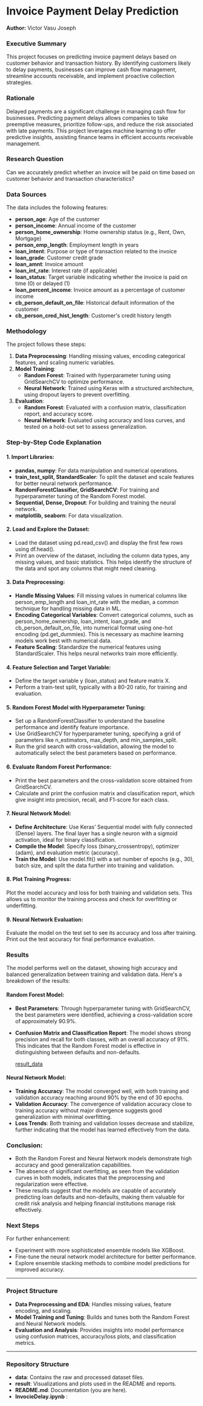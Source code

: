 # Invoice Payment Delay Prediction

**Author:** Victor Vasu Joseph


### Executive Summary

This project focuses on predicting invoice payment delays based on customer behavior and transaction history. By identifying customers likely to delay payments, businesses can improve cash flow management, streamline accounts receivable, and implement proactive collection strategies.

### Rationale

Delayed payments are a significant challenge in managing cash flow for businesses. Predicting payment delays allows companies to take preemptive measures, prioritize follow-ups, and reduce the risk associated with late payments. This project leverages machine learning to offer predictive insights, assisting finance teams in efficient accounts receivable management.

### Research Question

Can we accurately predict whether an invoice will be paid on time based on customer behavior and transaction characteristics?

### Data Sources

The data includes the following features:
- **person_age**: Age of the customer
- **person_income**: Annual income of the customer
- **person_home_ownership**: Home ownership status (e.g., Rent, Own, Mortgage)
- **person_emp_length**: Employment length in years
- **loan_intent**: Purpose or type of transaction related to the invoice
- **loan_grade**: Customer credit grade
- **loan_amnt**: Invoice amount
- **loan_int_rate**: Interest rate (if applicable)
- **loan_status**: Target variable indicating whether the invoice is paid on time (0) or delayed (1)
- **loan_percent_income**: Invoice amount as a percentage of customer income
- **cb_person_default_on_file**: Historical default information of the customer
- **cb_person_cred_hist_length**: Customer's credit history length

### Methodology

The project follows these steps:
1. **Data Preprocessing**: Handling missing values, encoding categorical features, and scaling numeric variables.
2. **Model Training**:
   - **Random Forest**: Trained with hyperparameter tuning using GridSearchCV to optimize performance.
   - **Neural Network**: Trained using Keras with a structured architecture, using dropout layers to prevent overfitting.
3. **Evaluation**:
   - **Random Forest**: Evaluated with a confusion matrix, classification report, and accuracy score.
   - **Neural Network**: Evaluated using accuracy and loss curves, and tested on a hold-out set to assess generalization.


### Step-by-Step Code Explanation

#### 1. Import Libraries:

- **pandas, numpy**: For data manipulation and numerical operations.
- **train_test_split, StandardScaler**: To split the dataset and scale features for better neural network performance.
- **RandomForestClassifier, GridSearchCV**: For training and hyperparameter tuning of the Random Forest model.
- **Sequential, Dense, Dropout**: For building and training the neural network.
- **matplotlib, seaborn**: For data visualization.

#### 2. Load and Explore the Dataset:

- Load the dataset using pd.read_csv() and display the first few rows using df.head().
- Print an overview of the dataset, including the column data types, any missing values, and basic statistics. This helps identify the structure of the data and spot any columns that might need cleaning.

#### 3. Data Preprocessing:

- **Handle Missing Values**: Fill missing values in numerical columns like person_emp_length and loan_int_rate with the median, a common technique for handling missing data in ML.
- **Encoding Categorical Variables**: Convert categorical columns, such as person_home_ownership, loan_intent, loan_grade, and cb_person_default_on_file, into numerical format using one-hot encoding (pd.get_dummies). This is necessary as machine learning models work best with numerical data.
- **Feature Scaling**: Standardize the numerical features using StandardScaler. This helps neural networks train more efficiently.

#### 4. Feature Selection and Target Variable:

- Define the target variable y (loan_status) and feature matrix X.
- Perform a train-test split, typically with a 80-20 ratio, for training and evaluation.

#### 5. Random Forest Model with Hyperparameter Tuning:

- Set up a RandomForestClassifier to understand the baseline performance and identify feature importance.
- Use GridSearchCV for hyperparameter tuning, specifying a grid of parameters like n_estimators, max_depth, and min_samples_split.
- Run the grid search with cross-validation, allowing the model to automatically select the best parameters based on performance.

#### 6. Evaluate Random Forest Performance:

- Print the best parameters and the cross-validation score obtained from GridSearchCV.
- Calculate and print the confusion matrix and classification report, which give insight into precision, recall, and F1-score for each class.

#### 7. Neural Network Model:

- **Define Architecture**: Use Keras’ Sequential model with fully connected (Dense) layers. The final layer has a single neuron with a sigmoid activation, ideal for binary classification.
- **Compile the Model**: Specify loss (binary_crossentropy), optimizer (adam), and evaluation metric (accuracy).
- **Train the Model**: Use model.fit() with a set number of epochs (e.g., 30), batch size, and split the data further into training and validation.

#### 8. Plot Training Progress:

Plot the model accuracy and loss for both training and validation sets. This allows us to monitor the training process and check for overfitting or underfitting.

#### 9. Neural Network Evaluation:

Evaluate the model on the test set to see its accuracy and loss after training.
Print out the test accuracy for final performance evaluation.

### Results

The model performs well on the dataset, showing high accuracy and balanced generalization between training and validation data. Here's a breakdown of the results:

#### Random Forest Model:

- **Best Parameters**: Through hyperparameter tuning with GridSearchCV, the best parameters were identified, achieving a cross-validation score of approximately 90.9%.
- **Confusion Matrix and Classification Report**: The model shows strong precision and recall for both classes, with an overall accuracy of 91%. This indicates that the Random Forest model is effective in distinguishing between defaults and non-defaults.

  [result_data](/result/1.png)

#### Neural Network Model:

- **Training Accuracy**: The model converged well, with both training and validation accuracy reaching around 90% by the end of 30 epochs.
- **Validation Accuracy**: The convergence of validation accuracy close to training accuracy without major divergence suggests good generalization with minimal overfitting.
- **Loss Trends**: Both training and validation losses decrease and stabilize, further indicating that the model has learned effectively from the data.

### Conclusion:

- Both the Random Forest and Neural Network models demonstrate high accuracy and good generalization capabilities.
- The absence of significant overfitting, as seen from the validation curves in both models, indicates that the preprocessing and regularization were effective.
- These results suggest that the models are capable of accurately predicting loan defaults and non-defaults, making them valuable for credit risk analysis and helping financial institutions manage risk effectively.

### Next Steps

For further enhancement:
- Experiment with more sophisticated ensemble models like XGBoost.
- Fine-tune the neural network model architecture for better performance.
- Explore ensemble stacking methods to combine model predictions for improved accuracy.

---

### Project Structure

- **Data Preprocessing and EDA**: Handles missing values, feature encoding, and scaling.
- **Model Training and Tuning**: Builds and tunes both the Random Forest and Neural Network models.
- **Evaluation and Analysis**: Provides insights into model performance using confusion matrices, accuracy/loss plots, and classification metrics.

---

### Repository Structure

- **data**: Contains the raw and processed dataset files.
- **result**: Visualizations and plots used in the README and reports.
- **README.md**: Documentation (you are here).
- **InvocieDelay.ipynb** : 



